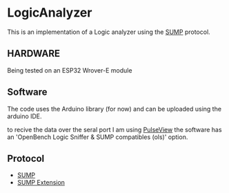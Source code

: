 # LogicAnalyzer

This is an implementation of a Logic analyzer using the [SUMP](https://www.sump.org/projects/analyzer/protocol/) protocol.


## HARDWARE
Being tested on an ESP32 Wrover-E module


## Software

The code uses the Arduino library (for now) and can be uploaded using the arduino IDE. 

to recive the data over the seral port I am using [PulseView](https://sigrok.org/wiki/PulseView) the software has an 'OpenBench Logic Sniffer & SUMP compatibles (ols)' option.

##

## Protocol

- [SUMP](https://www.sump.org/projects/analyzer/protocol/)
- [SUMP Extension](http://dangerousprototypes.com/docs/The_Logic_Sniffer%27s_extended_SUMP_protocol#Arm_.280x01.29)